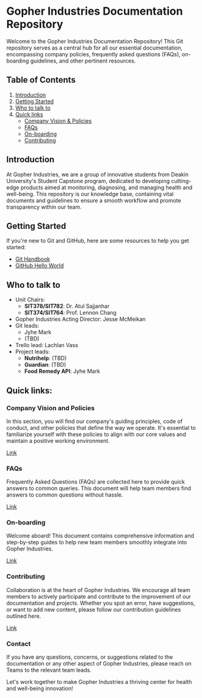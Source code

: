 # Gopher Industries Documentation Repository

Welcome to the Gopher Industries Documentation Repository! This Git repository serves as a central hub for all our essential documentation, encompassing company policies, frequently asked questions (FAQs), on-boarding guidelines, and other pertinent resources. 

## Table of Contents

1. [Introduction](#introduction)
2. [Getting Started](#getting-started)
3. [Who to talk to](#who-to-talk-to)
3. [Quick links](#quick-links)
    - [Company Vision & Policies](#company-vision-and-policies)
    - [FAQs](#faqs)
    - [On-boarding](#on-boarding)
    - [Contributing](#contributing)

## Introduction

At Gopher Industries, we are a group of innovative students from Deakin University's Student Capstone program, dedicated to developing cutting-edge products aimed at monitoring, diagnosing, and managing health and well-being. This repository is our knowledge base, containing vital documents and guidelines to ensure a smooth workflow and promote transparency within our team.

## Getting Started

If you're new to Git and GitHub, here are some resources to help you get started:

- [Git Handbook](https://guides.github.com/introduction/git-handbook/)
- [GitHub Hello World](https://guides.github.com/activities/hello-world/)

## Who to talk to
- Unit Chairs:
    - **SIT378/SIT782**: Dr. Atul Sajjanhar
    - **SIT374/SIT764**: Prof. Lennon Chang
- Gopher Industries Acting Director: Jesse McMeikan
- Git leads:
    - Jyhe Mark
    - (TBD)
- Trello lead: Lachlan Vass
- Project leads:
    - **Nutrihelp**: (TBD)
    - **Guardian**: (TBD)
    - **Food Remedy API**: Jyhe Mark

## Quick links:
### Company Vision and Policies

In this section, you will find our company's guiding principles, code of conduct, and other policies that define the way we operate. It's essential to familiarize yourself with these policies to align with our core values and maintain a positive working environment.

[Link](https://github.com/Gopher-Industries/company-docs/blob/master/docs/company-vision-policies.md)

### FAQs

Frequently Asked Questions (FAQs) are collected here to provide quick answers to common queries. This document will help team members find answers to common questions without hassle.

[Link](https://github.com/Gopher-Industries/company-docs/blob/master/docs/frequently-asked-questions.md)

### On-boarding

Welcome aboard! This document contains comprehensive information and step-by-step guides to help new team members smoothly integrate into Gopher Industries.

[Link](https://github.com/Gopher-Industries/company-docs/blob/master/docs/onboarding-process.md)

### Contributing

Collaboration is at the heart of Gopher Industries. We encourage all team members to actively participate and contribute to the improvement of our documentation and projects. Whether you spot an error, have suggestions, or want to add new content, please follow our contribution guidelines outlined here.

[Link](https://github.com/Gopher-Industries/company-docs/blob/master/docs/how-to-contribute.md)

### Contact

If you have any questions, concerns, or suggestions related to the documentation or any other aspect of Gopher Industries, please reach on Teams to the relevant team leads.

Let's work together to make Gopher Industries a thriving center for health and well-being innovation!